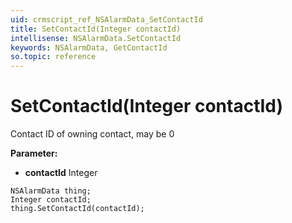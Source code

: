 ```yaml
---
uid: crmscript_ref_NSAlarmData_SetContactId
title: SetContactId(Integer contactId)
intellisense: NSAlarmData.SetContactId
keywords: NSAlarmData, GetContactId
so.topic: reference
---
```


# SetContactId(Integer contactId)

Contact ID of owning contact, may be 0

**Parameter:** 
* **contactId** Integer

```crmscript
NSAlarmData thing;
Integer contactId;
thing.SetContactId(contactId);
```

